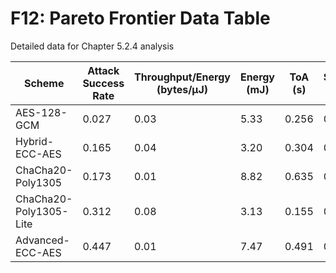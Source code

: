 # F12: Pareto Frontier Data Table

Detailed data for Chapter 5.2.4 analysis

| Scheme | Attack Success Rate | Throughput/Energy (bytes/μJ) | Energy (mJ) | ToA (s) | Security Score | Pareto Optimal |
|--------|-------------------|------------------------------|-------------|---------|----------------|----------------|
| AES-128-GCM | 0.027 | 0.03 | 5.33 | 0.256 | 0.973 | Yes |
| Hybrid-ECC-AES | 0.165 | 0.04 | 3.20 | 0.304 | 0.871 | Yes |
| ChaCha20-Poly1305 | 0.173 | 0.01 | 8.82 | 0.635 | 0.863 | No |
| ChaCha20-Poly1305-Lite | 0.312 | 0.08 | 3.13 | 0.155 | 0.724 | Yes |
| Advanced-ECC-AES | 0.447 | 0.01 | 7.47 | 0.491 | 0.589 | No |
